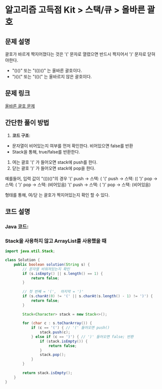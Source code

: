 # 알고리즘 고득점 Kit > 스택/큐 > 올바른 괄호

## 문제 설명
괄호가 바르게 짝지어졌다는 것은 '(' 문자로 열렸으면 반드시 짝지어서 ')' 문자로 닫혀야한다.
- "()()" 또는 "(())()" 는 올바른 괄호이다.
- ")()(" 또는 "(()(" 는 올바르지 않은 괄호이다.

## 문제 링크
[올바른 괄호 문제](https://school.programmers.co.kr/learn/courses/30/lessons/12909?language=java)

## 간단한 풀이 방법
1. **코드 구조**:
- 문자열이 비어있는지 여부를 먼저 확인한다. 비어있으면 false를 반환
- Stack을 통해, true/false를 반환한다.
1. 여는 괄호 '(' 가 들어오면 stack에 push를 한다.
2. 닫는 괄호 ')' 가 들어오면 stack에 pop을 한다.

예를들어,
입력 값이 "(())()"의 경우
'(' push → 스택: (
'(' push → 스택: ((
')' pop → 스택: (
')' pop → 스택: (비어있음)
'(' push → 스택: (
')' pop → 스택: (비어있음)

형태를 통해, 여/닫 는 괄호가 짝지어있는지 확인 할 수 있다.


## 코드 설명

### Java 코드:

### Stack을 사용하지 않고 ArrayList를 사용했을 때

```java
import java.util.Stack;

class Solution {
    public boolean solution(String s) {
        // 문자열 비워져있는지 확인
        if (s.isEmpty() || s.length() == 1) {
            return false;
        } 
        
        // 첫 번째 = '(',  마지막 = ')'
        if (s.charAt(0) != '(' || s.charAt(s.length() - 1) != ')') {
            return false;
        }
        
        Stack<Character> stack = new Stack<>();
        
        for (char c : s.toCharArray()) {
            if (c == '(') { // '(' 들어오면 push()
                stack.push(c);
            } else if (c == ')') { // ')' 들어오면 false; 반환
                if (stack.isEmpty()) { 
                    return false;
                }
                stack.pop();
            }
        }
        
        return stack.isEmpty();
    }
}
```
